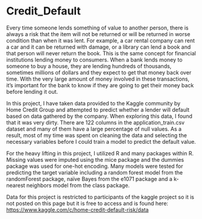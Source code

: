 # Credit_Default
  Every time someone lends something of value to another person, there is always a risk that the item will not be returned or will be returned in worse condition than when it was lent.  For example, a car rental company can rent a car and it can be returned with damage, or a library can lend a book and that person will never return the book.  This is the same concept for financial institutions lending money to consumers.  When a bank lends money to someone to buy a house, they are lending hundreds of thousands, sometimes millions of dollars and they expect to get that money back over time.  With the very large amount of money involved in these transactions, it’s important for the bank to know if they are going to get their money back before lending it out.  
	
  In this project, I have taken data provided to the Kaggle community by Home Credit Group and attempted to predict whether a lender will default based on data gathered by the company.  When exploring this data, I found that it was very dirty.  There are 122 columns in the application_train.csv dataset and many of them have a large percentage of null values.  As a result, most of my time was spent on cleaning the data and selecting the necessary variables before I could train a model to predict the default value.  
	
  For the heavy lifting in this project, I utilized R and many packages within R.  Missing values were imputed using the mice package and the dummies package was used for one-hot encoding.  Many models were tested for predicting the target variable including a random forest model from the randomForest package, naïve Bayes from the e1071 package and a k-nearest neighbors model from the class package.  

Data for this project is restricted to participants of the kaggle project so it is not posted on this page but it is free to access and is found here: https://www.kaggle.com/c/home-credit-default-risk/data
